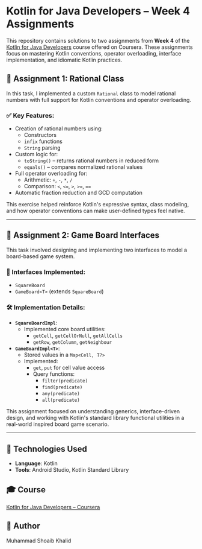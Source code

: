 # Kotlin for Java Developers – Week 4 Assignments

This repository contains solutions to two assignments from **Week 4** of the [Kotlin for Java Developers](https://www.coursera.org/learn/kotlin-for-java-developers) course offered on Coursera. These assignments focus on mastering Kotlin conventions, operator overloading, interface implementation, and idiomatic Kotlin practices.

## 📘 Assignment 1: Rational Class

In this task, I implemented a custom `Rational` class to model rational numbers with full support for Kotlin conventions and operator overloading.

### ✅ Key Features:
- Creation of rational numbers using:
  - Constructors
  - `infix` functions
  - `String` parsing
- Custom logic for:
  - `toString()` – returns rational numbers in reduced form
  - `equals()` – compares normalized rational values
- Full operator overloading for:
  - Arithmetic: `+`, `-`, `*`, `/`
  - Comparison: `<`, `<=`, `>`, `>=`, `==`
- Automatic fraction reduction and GCD computation

This exercise helped reinforce Kotlin's expressive syntax, class modeling, and how operator conventions can make user-defined types feel native.

---

## 📗 Assignment 2: Game Board Interfaces

This task involved designing and implementing two interfaces to model a board-based game system.

### 🧩 Interfaces Implemented:
- `SquareBoard`  
- `GameBoard<T>` (extends `SquareBoard`)

### 🛠 Implementation Details:
- **`SquareBoardImpl`**:
  - Implemented core board utilities:
    - `getCell`, `getCellOrNull`, `getAllCells`
    - `getRow`, `getColumn`, `getNeighbour`
- **`GameBoardImpl<T>`**:
  - Stored values in a `Map<Cell, T?>`
  - Implemented:
    - `get`, `put` for cell value access
    - Query functions:
      - `filter(predicate)`
      - `find(predicate)`
      - `any(predicate)`
      - `all(predicate)`

This assignment focused on understanding generics, interface-driven design, and working with Kotlin's standard library functional utilities in a real-world inspired board game scenario.

---

## 🧪 Technologies Used
- **Language**: Kotlin
- **Tools**: Android Studio, Kotlin Standard Library

## 🎓 Course
[Kotlin for Java Developers – Coursera](https://www.coursera.org/learn/kotlin-for-java-developers)

## 👤 Author
Muhammad Shoaib Khalid
